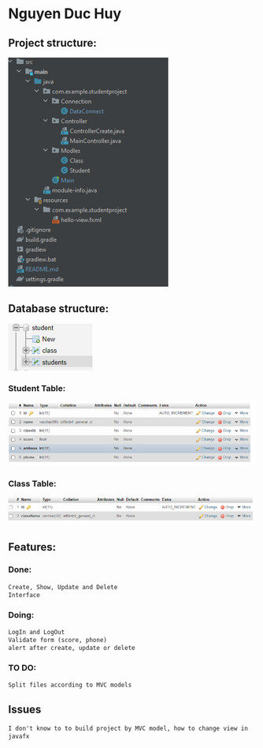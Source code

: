 # Nguyen Duc Huy

## Project structure:
![img_1.png](img_1.png)

## Database structure:
![img_2.png](img_2.png)

### Student Table:
![img_3.png](img_3.png)

### Class Table:
![img_4.png](img_4.png)



## Features:

### Done:
    Create, Show, Update and Delete
    Interface
### Doing:
    LogIn and LogOut
    Validate form (score, phone)
    alert after create, update or delete 
### TO DO:
    Split files according to MVC models
## Issues
    I don't know to to build project by MVC model, how to change view in javafx
